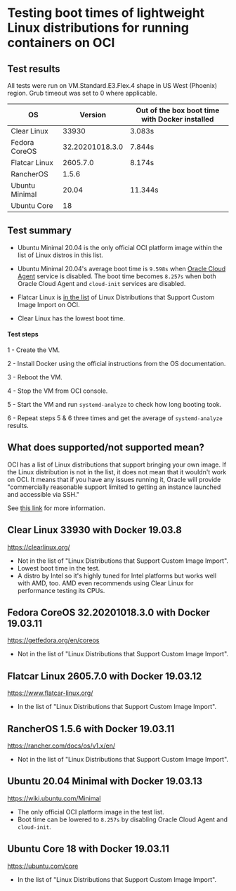 # Testing boot times of lightweight Linux distributions for running containers on OCI


## Test results
All tests were run on VM.Standard.E3.Flex.4 shape in US West (Phoenix) region. Grub timeout was set to 0 where applicable.

| OS             | Version         | Out of the box boot time with Docker installed |
|----------------|-----------------|--------------------------------------------------|
| Clear Linux    | 33930           | 3.083s                                           |
| Fedora CoreOS  | 32.20201018.3.0 | 7.844s                                           |
| Flatcar Linux  | 2605.7.0        | 8.174s                                           | 
| RancherOS      | 1.5.6           |                                                  |
| Ubuntu Minimal | 20.04           | 11.344s                                          |
| Ubuntu Core    | 18              |                                                  |

## Test summary

- Ubuntu Minimal 20.04 is the only official OCI platform image within the list of Linux distros in this list.
- Ubuntu Minimal 20.04's average boot time is `9.598s` when [Oracle Cloud Agent](https://docs.cloud.oracle.com/en-us/iaas/Content/Compute/Tasks/enablingmonitoring.htm) service is disabled. The boot time becomes `8.257s` when both Oracle Cloud Agent and `cloud-init` services are disabled.

- Flatcar Linux is [in the list](https://docs.cloud.oracle.com/en-us/iaas/Content/Compute/Tasks/importingcustomimagelinux.htm#ossupport) of Linux Distributions that Support Custom Image Import on OCI.

- Clear Linux has the lowest boot time.


#### Test steps

1 - Create the VM.

2 - Install Docker using the official instructions from the OS documentation.

3 - Reboot the VM.

4 - Stop the VM from OCI console.

5 - Start the VM and run `systemd-analyze` to check how long booting took.

6 - Repeat steps 5 & 6 three times and get the average of `systemd-analyze` results.


## What does supported/not supported mean?
OCI has a list of Linux distributions that support bringing your own image. If the Linux distribution is not in the list, it does not mean that it wouldn't work on OCI. It means that if you have any issues running it, Oracle will provide "commercially reasonable support limited to getting an instance launched and accessible via SSH."

See [this link](https://docs.cloud.oracle.com/en-us/iaas/Content/Compute/Tasks/importingcustomimagelinux.htm#Importing_Custom_Linux_Images) for more information.

## Clear Linux 33930 with Docker 19.03.8
https://clearlinux.org/

- Not in the list of "Linux Distributions that Support Custom Image Import".
- Lowest boot time in the test.
- A distro by Intel so it's highly tuned for Intel platforms but works well with AMD, too. AMD even recommends using Clear Linux for performance testing its CPUs.

## Fedora CoreOS 32.20201018.3.0 with Docker 19.03.11
https://getfedora.org/en/coreos

- Not in the list of "Linux Distributions that Support Custom Image Import".

## Flatcar Linux 2605.7.0 with Docker 19.03.12
https://www.flatcar-linux.org/

- In the list of "Linux Distributions that Support Custom Image Import".

## RancherOS 1.5.6 with Docker 19.03.11
https://rancher.com/docs/os/v1.x/en/

- Not in the list of "Linux Distributions that Support Custom Image Import".

## Ubuntu 20.04 Minimal with Docker 19.03.13
https://wiki.ubuntu.com/Minimal

- The only official OCI platform image in the test list.
- Boot time can be lowered to `8.257s` by disabling Oracle Cloud Agent and `cloud-init`.

## Ubuntu Core 18 with Docker 19.03.11
https://ubuntu.com/core

- In the list of "Linux Distributions that Support Custom Image Import".

